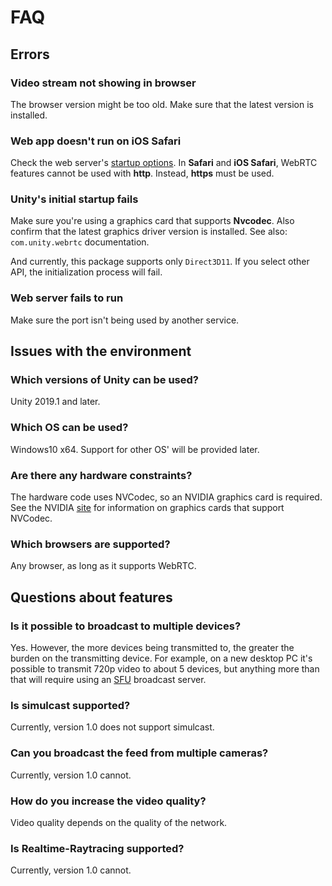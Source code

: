 # FAQ

## Errors

### Video stream not showing in browser

The browser version might be too old. Make sure that the latest version is installed.

### Web app doesn't run on iOS Safari 

Check the web server's [startup options](webserver.md). In **Safari** and **iOS Safari**, WebRTC features cannot be used with **http**. Instead, **https** must be used.

### Unity's initial startup fails

Make sure you're using a graphics card that supports **Nvcodec**. Also confirm that the latest graphics driver version is installed. See also: `com.unity.webrtc` documentation.

And currently, this package supports only `Direct3D11`. If you select other API, the initialization process will fail. 

### Web server fails to run 

Make sure the port isn't being used by another service. 

## Issues with the environment

### Which versions of Unity can be used?

Unity 2019.1 and later.

### Which OS can be used?

Windows10 x64. Support for other OS' will be provided later.

### Are there any hardware constraints?

The hardware code uses NVCodec, so an NVIDIA graphics card is required. See the NVIDIA [site](https://developer.nvidia.com/video-encode-decode-gpu-support-matrix) for information on graphics cards that support NVCodec.

### Which browsers are supported?

Any browser, as long as it supports WebRTC.

## Questions about features

### Is it possible to broadcast to multiple devices?

Yes. However, the more devices being transmitted to, the greater the burden on the transmitting device. For example, on a new desktop PC it's possible to transmit 720p video to about 5 devices, but anything more than that will require using an [SFU](https://webrtcglossary.com/sfu/) broadcast server.

### Is simulcast supported?

Currently, version 1.0 does not support simulcast.

### Can you broadcast the feed from multiple cameras?

Currently, version 1.0 cannot.

### How do you increase the video quality?

Video quality depends on the quality of the network. 

### Is Realtime-Raytracing supported? 

Currently, version 1.0 cannot.
